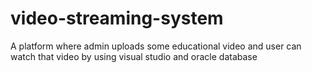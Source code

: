 # video-streaming-system
A platform where admin uploads some educational video and user can watch that video by using visual studio and oracle database
